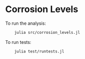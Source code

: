 # Corrosion Levels
To run the analysis:
```sh
    julia src/corrosion_levels.jl
```

To run tests:
```sh
    julia test/runtests.jl
```